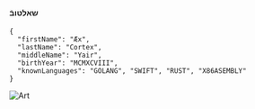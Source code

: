 #### שאלטובֿ
```
{
  "firstName": "Æx", 
  "lastName": "Cortex", 
  "middleName": "Yair", 
  "birthYear": "MCMXCVIII",
  "knownLanguages": "GOLANG", "SWIFT", "RUST", "X86ASEMBLY"
}
```

![Art](bg.png)
